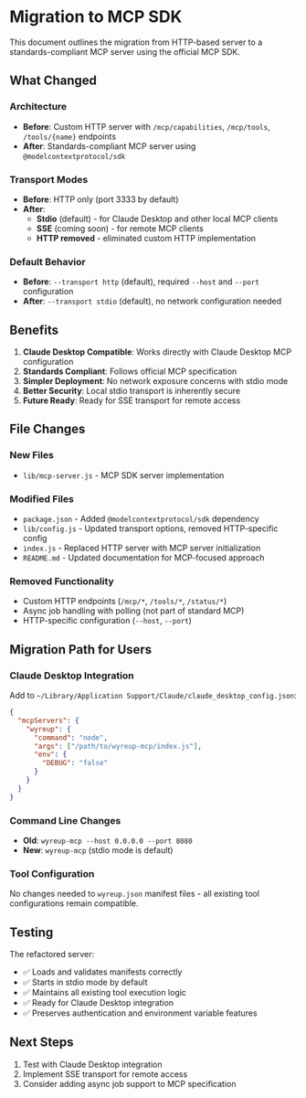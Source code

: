 # Migration to MCP SDK

This document outlines the migration from HTTP-based server to a standards-compliant MCP server using the official MCP SDK.

## What Changed

### Architecture
- **Before**: Custom HTTP server with `/mcp/capabilities`, `/mcp/tools`, `/tools/{name}` endpoints
- **After**: Standards-compliant MCP server using `@modelcontextprotocol/sdk`

### Transport Modes
- **Before**: HTTP only (port 3333 by default)
- **After**: 
  - **Stdio** (default) - for Claude Desktop and other local MCP clients
  - **SSE** (coming soon) - for remote MCP clients
  - **HTTP removed** - eliminated custom HTTP implementation

### Default Behavior
- **Before**: `--transport http` (default), required `--host` and `--port` configuration
- **After**: `--transport stdio` (default), no network configuration needed

## Benefits

1. **Claude Desktop Compatible**: Works directly with Claude Desktop MCP configuration
2. **Standards Compliant**: Follows official MCP specification
3. **Simpler Deployment**: No network exposure concerns with stdio mode
4. **Better Security**: Local stdio transport is inherently secure
5. **Future Ready**: Ready for SSE transport for remote access

## File Changes

### New Files
- `lib/mcp-server.js` - MCP SDK server implementation

### Modified Files
- `package.json` - Added `@modelcontextprotocol/sdk` dependency
- `lib/config.js` - Updated transport options, removed HTTP-specific config
- `index.js` - Replaced HTTP server with MCP server initialization
- `README.md` - Updated documentation for MCP-focused approach

### Removed Functionality
- Custom HTTP endpoints (`/mcp/*`, `/tools/*`, `/status/*`)
- Async job handling with polling (not part of standard MCP)
- HTTP-specific configuration (`--host`, `--port`)

## Migration Path for Users

### Claude Desktop Integration
Add to `~/Library/Application Support/Claude/claude_desktop_config.json`:

```json
{
  "mcpServers": {
    "wyreup": {
      "command": "node",
      "args": ["/path/to/wyreup-mcp/index.js"],
      "env": {
        "DEBUG": "false"
      }
    }
  }
}
```

### Command Line Changes
- **Old**: `wyreup-mcp --host 0.0.0.0 --port 8080`
- **New**: `wyreup-mcp` (stdio mode is default)

### Tool Configuration
No changes needed to `wyreup.json` manifest files - all existing tool configurations remain compatible.

## Testing

The refactored server:
- ✅ Loads and validates manifests correctly
- ✅ Starts in stdio mode by default
- ✅ Maintains all existing tool execution logic
- ✅ Ready for Claude Desktop integration
- ✅ Preserves authentication and environment variable features

## Next Steps

1. Test with Claude Desktop integration
2. Implement SSE transport for remote access
3. Consider adding async job support to MCP specification